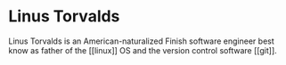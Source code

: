 # Linus Torvalds
Linus Torvalds is an American-naturalized Finish software engineer best know as father of the [[linux]] OS and the version control software [[git]].